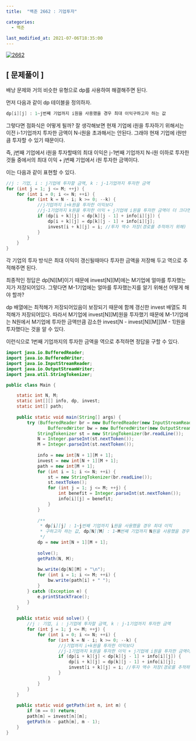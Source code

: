 ```yaml
---
title:  "백준 2662 : 기업투자"

categories:
  - 백준
  
last_modified_at: 2021-07-06T18:35:00
---
```


[![2662](https://user-images.githubusercontent.com/53072057/124547204-c189dc00-de66-11eb-8c0e-b9e78be47028.JPG)](https://www.acmicpc.net/problem/2662)  

<h2>[ 문제풀이 ]</h2>  
배낭 문제와 거의 비슷한 유형으로 dp를 사용하여 해결해주면 된다.  

먼저 다음과 같이 dp 테이블을 정의하자.  

```java
dp[i][j] : 1~j번째 기업까지 i원을 사용했을 경우 최대 이익구하고자 하는 값
```


그렇다면 점화식은 어떻게 될까? 잘 생각해보면 현재 기업에 i원을 투자하기 위해서는 이전 i-1기업까지 투자한 금액이 N-i원을 초과해서는 안된다. 그래야 현재 기업에 i원만큼 투자할 수 있기 때문이다.  

즉, j번째 기업에서 i원을 투자할때의 최대 이익은 j-1번째 기업까지 N-i원 이하로 투자한 것들 중에서의 최대 이익 + j번째 기업에서 i원 투자한 금액이다.  

이는 다음과 같이 표현할 수 있다.  

```java
//j : 기업, i : j기업에 투자할 금액, k : j-1기업까지 투자한 금액
for (int j = 1; j <= M; ++j) {
	for (int i = 0; i <= N; ++i) {
		for (int k = N - i; k >= 0; --k) {
            //j기업까지 i+k원을 투자한 이익보다
            //j-1기업까지 k원을 투자한 이익 + j기업에 i원을 투자한 금액이 더 크다면
			if (dp[i + k][j] < dp[k][j - 1] + info[i][j]) {
				dp[i + k][j] = dp[k][j - 1] + info[i][j];
				invest[i + k][j] = i; //투자 액수 저장(경로를 추적하기 위해)
			}
		}
	}
}
```


각 기업의 투자 방식은 최대 이익이 갱신될때마다 투자한 금액을 저장해 두고 역으로 추적해주면 된다.  

최종적인 정답은 dp[N][M]이기 때문에 invest[N][M]에는 M기업에 얼마를 투자했는지가 저장되어있다. 그렇다면 M-1기업에는 얼마를 투자했는지를 알기 위해선 어떻게 해야 할까?  

dp 배열에는 최적해가 저장되어있음이 보장되기 때문에 함께 갱신한 invest 배열도 최적해가 저장되어있다. 따라서 M기업에 invest[N][M]원을 투자했기 때문에 M-1기업에는 N원에서 M기업에 투자한 금액만큼 감소한 invest[N - invest[N][M]][M - 1]원을 투자했다는 것을 알 수 있다.  

이런식으로 1번째 기업까지의 투자한 금액을 역으로 추적하면 정답을 구할 수 있다.  

```java
import java.io.BufferedReader;
import java.io.BufferedWriter;
import java.io.InputStreamReader;
import java.io.OutputStreamWriter;
import java.util.StringTokenizer;

public class Main {

	static int N, M;
	static int[][] info, dp, invest;
	static int[] path;
	
	public static void main(String[] args) {
		try (BufferedReader br = new BufferedReader(new InputStreamReader(System.in));
				BufferedWriter bw = new BufferedWriter(new OutputStreamWriter(System.out))){
			StringTokenizer st = new StringTokenizer(br.readLine());
			N = Integer.parseInt(st.nextToken());
			M = Integer.parseInt(st.nextToken());
			
			info = new int[N + 1][M + 1];
			invest = new int[N + 1][M + 1];
			path = new int[M + 1];
			for (int i = 1; i <= N; ++i) {
				st = new StringTokenizer(br.readLine());
				st.nextToken();
				for (int j = 1; j <= M; ++j) {
					int benefit = Integer.parseInt(st.nextToken());
					info[i][j] = benefit;
				}
			}
			
			/**
			 * dp[i][j] : 1~j번째 기업까지 i원을 사용했을 경우 최대 이익
			 * 구하고자 하는 값, dp[N][M] : 1~M번째 기업까지 N원을 사용했을 경우 최대 이익
			 */
			dp = new int[N + 1][M + 1];
			
			solve();
			getPath(N, M);
			
			bw.write(dp[N][M] + "\n");
			for (int i = 1; i <= M; ++i) {
				bw.write(path[i] + " ");
			}
		} catch (Exception e) {
			e.printStackTrace();
		}
	}
	
	public static void solve() {
		//j : 기업, i : j기업에 투자할 금액, k : j-1기업까지 투자한 금액
		for (int j = 1; j <= M; ++j) {
			for (int i = 0; i <= N; ++i) {
				for (int k = N - i; k >= 0; --k) {
		            //j기업까지 i+k원을 투자한 이익보다
		            //j-1기업까지 k원을 투자한 이익 + j기업에 i원을 투자한 금액이 더 크다면
					if (dp[i + k][j] < dp[k][j - 1] + info[i][j]) {
						dp[i + k][j] = dp[k][j - 1] + info[i][j];
						invest[i + k][j] = i; //투자 액수 저장(경로를 추적하기 위해)
					}
				}
			}
		}
	}
	
	public static void getPath(int n, int m) {
		if (m == 0) return;
		path[m] = invest[n][m];
		getPath(n - path[m], m - 1);
	}
}
```
